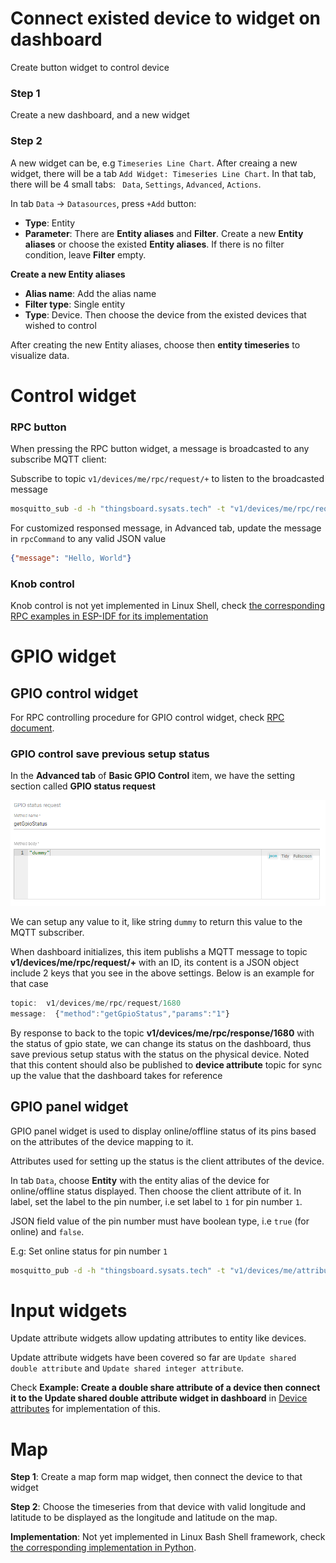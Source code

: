 # Connect existed device to widget on dashboard

Create button widget to control device

### Step 1

Create a new dashboard, and a new widget

### Step 2

A new widget can be, e.g ``Timeseries Line Chart``. After creaing a new widget, there will be a tab 
``Add Widget: Timeseries Line Chart``. In that tab, there will be 4 small tabs: `` Data``, ``Settings``, ``Advanced``, ``Actions``.

In tab ``Data`` -> ``Datasources``, press ``+Add`` button:

* **Type**: Entity
* **Parameter**: There are **Entity aliases** and **Filter**. Create a new **Entity aliases** or choose the existed **Entity aliases**. 
If there is no filter condition, leave **Filter** empty.

**Create a new Entity aliases**

* **Alias name**: Add the alias name
* **Filter type**: Single entity
* **Type**: Device. Then choose the device from the existed devices that wished to control

After creating the new Entity aliases, choose then **entity timeseries** to visualize data.

# Control widget

### RPC button

When pressing the RPC button widget, a message is broadcasted to any subscribe MQTT client:

Subscribe to topic ``v1/devices/me/rpc/request/+`` to listen to the broadcasted message

```sh
mosquitto_sub -d -h "thingsboard.sysats.tech" -t "v1/devices/me/rpc/request/+" -u "TTf3zmVacJI4dUQsYQwh"
```

For customized responsed message, in Advanced tab, update the message in ``rpcCommand`` to any valid JSON value

```json
{"message": "Hello, World"}
```

### Knob control

Knob control is not yet implemented in Linux Shell, check [the corresponding RPC examples in ESP-IDF for its implementation](https://github.com/TranPhucVinh/ESP-IDF/blob/master/Platforms%20interaction/ThingsBoard/MQTT/README.md#rpc)

# GPIO widget

## GPIO control widget

For RPC controlling procedure for GPIO control widget, check [RPC document](https://github.com/TranPhucVinh/Linux-Shell/blob/master/Platforms%20interaction/ThingsBoard/Device%20API.md#rpc).

### GPIO control save previous setup status

In the **Advanced tab** of **Basic GPIO Control** item, we have the setting section called **GPIO status request**

![](../../Environment/Images/gpio_status_request.png)

We can setup any value to it, like string ``dummy`` to return this value to the MQTT subscriber.

When dashboard initializes, this item publishs a MQTT message to topic **v1/devices/me/rpc/request/+** with an ID, its content is a JSON object include 2 keys that you see in the above settings. Below is an example for that case

```js
topic:  v1/devices/me/rpc/request/1680
message:  {"method":"getGpioStatus","params":"1"}
```

By response to back to the topic **v1/devices/me/rpc/response/1680** with the status of gpio state, we can change its status on the dashboard, thus save previous setup status with the status on the physical device. Noted that this content should also be published to **device attribute** topic for sync up the value that the dashboard takes for reference

## GPIO panel widget

GPIO panel widget is used to display online/offline status of its pins based on the attributes of the device mapping to it.

Attributes used for setting up the status is the client attributes of the device.

In tab ``Data``, choose **Entity** with the entity alias of the device for online/offline status displayed. Then choose the client attribute of it. In label, set the label to the pin number, i.e set label to ``1`` for pin number ``1``.

JSON field value of the pin number must have boolean type, i.e ``true`` (for online) and ``false``.

E.g: Set online status for pin number ``1``

```sh
mosquitto_pub -d -h "thingsboard.sysats.tech" -t "v1/devices/me/attributes" -u "TTf3zmVacJI4dUQsYQwh" -m "{\"1\":true}"
```

# Input widgets

Update attribute widgets allow updating attributes to entity like devices.

Update attribute widgets have been covered so far are ``Update shared double attribute`` and ``Update shared integer attribute``.

Check **Example: Create a double share attribute of a device then connect it to the Update shared double attribute widget in dashboard** in [Device attributes](https://github.com/TranPhucVinh/Linux-Shell/tree/master/Platforms%20interaction/ThingsBoard#device-attributes) for implementation of this.

# Map

**Step 1**: Create a map form map widget, then connect the device to that widget

**Step 2**: Choose the timeseries from that device with valid longitude and latitude to be displayed as the longitude and latitude on the map.

**Implementation**: Not yet implemented in Linux Bash Shell framework, check [the corresponding implementation in Python](https://github.com/TranPhucVinh/Python/blob/master/Platforms%20interaction/ThingsBoard/MQTT.md#map-widget).
